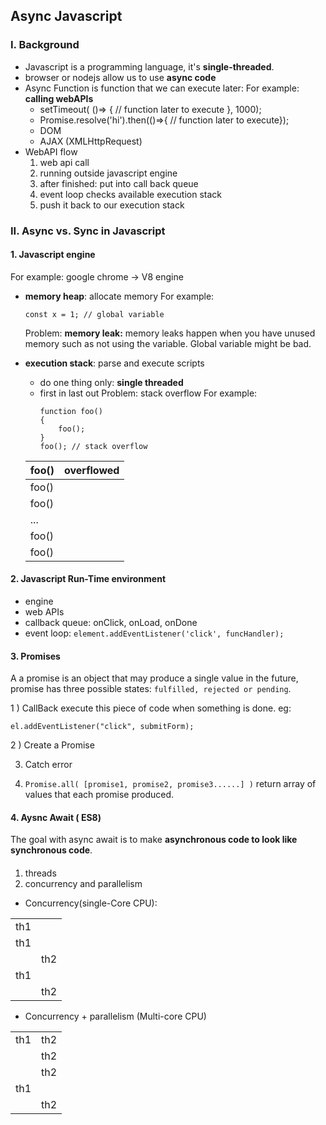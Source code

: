 ## Async Javascript

### I. Background
* Javascript is a programming language, it's **single-threaded**.
* browser or nodejs allow us to use **async code**
* Async Function is function that we can execute later:
	For example: **calling webAPIs**
	- setTimeout( ()=> { // function later to execute }, 1000);
	- Promise.resolve('hi').then(()=>{ // function later to execute});
	- DOM
	- AJAX (XMLHttpRequest)
* WebAPI flow
	1) web api call
	2) running outside javascript engine
	3)  after finished: put into call back queue
	4) event loop checks available execution stack
	5)  push it back to our execution stack

### II. Async vs. Sync in Javascript
#### 1. Javascript engine
For example: google chrome -> V8 engine
 * **memory heap**: allocate memory
	For example: 
	```
	const x = 1; // global variable
	```
	Problem: **memory leak:** 
	 memory leaks happen when you have unused memory such as not using the variable. Global variable might be bad.
* **execution stack**: parse and execute scripts  
    - do one thing only: **single threaded**
    - first in last out
 Problem: stack overflow
      For example:
      ```
      function foo()
      {
	      foo();
      }
      foo(); // stack overflow
      ```
      
	| foo() | overflowed |
	|--|--|
	| foo()| 
	| foo()| 
	| ... | 
	| foo()| 
	| foo()| 
#### 2. Javascript Run-Time environment
* engine
* web APIs
* callback queue: onClick, onLoad, onDone
* event loop: `element.addEventListener('click', funcHandler);`

#### 3. Promises
A a promise is an object that may produce a single value in the future, promise has three possible states: `fulfilled, rejected or pending`.

1 ) CallBack
execute this piece of code when something is done.
eg: 
```
el.addEventListener("click", submitForm);
```

2 ) Create a Promise

3) Catch error

4) `Promise.all( [promise1, promise2, promise3......] )`
return array of values that each promise produced.

#### 4. Aysnc Await ( ES8)
The goal with async await is to make **asynchronous code to look  like synchronous code**.



####
1. threads
2. concurrency and parallelism

* Concurrency(single-Core CPU):

|  |  |
|--|--|
|  th1 |  |
| th1  |   |
|   | th2  |
|  th1 |  |
|   | th2  |

* Concurrency + parallelism (Multi-core CPU)

|  |  |
|--|--|
|  th1 | th2 |
|   | th2   |
|   | th2  |
|  th1 |  |
|   | th2  |
